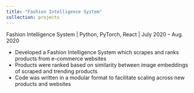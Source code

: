 ```yaml
---
title: "Fashion Intelligence System"
collection: projects
---
```


Fashion Intelligence System | Python, PyTorch, React | July 2020 – Aug. 2020
- Developed a Fashion Intelligence System which scrapes and ranks products from e-commerce websites
- Products were ranked based on similarity between image embeddings of scraped and trending products
- Code was written in a modular format to facilitate scaling across new products and websites
